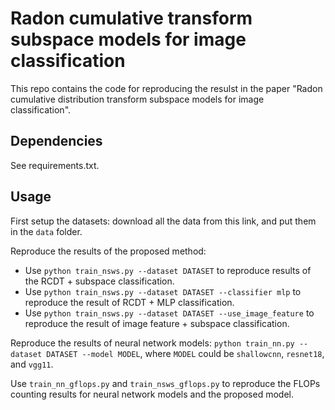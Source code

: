 # Radon cumulative transform subspace models for image classification

This repo contains the code for reproducing the resulst in the paper "Radon cumulative distribution transform subspace models for image classification".

## Dependencies

See requirements.txt.

## Usage

First setup the datasets: download all the data from this link, and put them in the `data` folder.

Reproduce the results of the proposed method:
  - Use `python train_nsws.py --dataset DATASET` to reproduce results of the RCDT + subspace classification. 
  - Use `python train_nsws.py --dataset DATASET --classifier mlp` to reproduce the result of RCDT + MLP classification.
  - Use `python train_nsws.py --dataset DATASET --use_image_feature` to reproduce the result of image feature + subspace classification.

Reproduce the results of neural network models: `python train_nn.py --dataset DATASET --model MODEL`, where `MODEL` could be `shallowcnn`, `resnet18`, and `vgg11`.

Use `train_nn_gflops.py` and `train_nsws_gflops.py` to reproduce the FLOPs counting results for neural network models and the proposed model.
